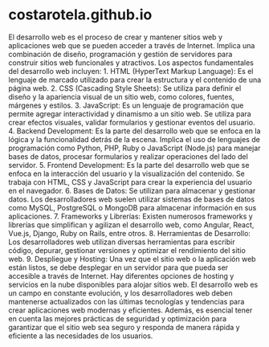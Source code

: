 # costarotela.github.io
El desarrollo web es el proceso de crear y mantener sitios web y aplicaciones web que se pueden acceder a través de Internet. Implica una combinación de diseño, programación y gestión de servidores para construir sitios web funcionales y atractivos.
Los aspectos fundamentales del desarrollo web incluyen:
    1. HTML (HyperText Markup Language): Es el lenguaje de marcado utilizado para crear la estructura y el contenido de una página web.
    2. CSS (Cascading Style Sheets): Se utiliza para definir el diseño y la apariencia visual de un sitio web, como colores, fuentes, márgenes y estilos.
    3. JavaScript: Es un lenguaje de programación que permite agregar interactividad y dinamismo a un sitio web. Se utiliza para crear efectos visuales, validar formularios y gestionar eventos del usuario.
    4. Backend Development: Es la parte del desarrollo web que se enfoca en la lógica y la funcionalidad detrás de la escena. Implica el uso de lenguajes de programación como Python, PHP, Ruby o JavaScript (Node.js) para manejar bases de datos, procesar formularios y realizar operaciones del lado del servidor.
    5. Frontend Development: Es la parte del desarrollo web que se enfoca en la interacción del usuario y la visualización del contenido. Se trabaja con HTML, CSS y JavaScript para crear la experiencia del usuario en el navegador.
    6. Bases de Datos: Se utilizan para almacenar y gestionar datos. Los desarrolladores web suelen utilizar sistemas de bases de datos como MySQL, PostgreSQL o MongoDB para almacenar información en sus aplicaciones.
    7. Frameworks y Librerías: Existen numerosos frameworks y librerías que simplifican y agilizan el desarrollo web, como Angular, React, Vue.js, Django, Ruby on Rails, entre otros.
    8. Herramientas de Desarrollo: Los desarrolladores web utilizan diversas herramientas para escribir código, depurar, gestionar versiones y optimizar el rendimiento del sitio web.
    9. Despliegue y Hosting: Una vez que el sitio web o la aplicación web están listos, se debe desplegar en un servidor para que pueda ser accesible a través de Internet. Hay diferentes opciones de hosting y servicios en la nube disponibles para alojar sitios web.
El desarrollo web es un campo en constante evolución, y los desarrolladores web deben mantenerse actualizados con las últimas tecnologías y tendencias para crear aplicaciones web modernas y eficientes. Además, es esencial tener en cuenta las mejores prácticas de seguridad y optimización para garantizar que el sitio web sea seguro y responda de manera rápida y eficiente a las necesidades de los usuarios.
